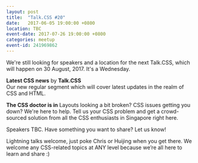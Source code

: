 ```yaml
---
layout: post
title:  "Talk.CSS #20"
date:   2017-06-05 19:00:00 +0800
location: TBC
event-date: 2017-07-26 19:00:00 +0800
categories: meetup
event-id: 241969862
---
```

We're still looking for speakers and a location for the next Talk.CSS, which will happen on 30 August, 2017. It's a Wednesday.

**Latest CSS news** by **Talk.CSS**  
Our new regular segment which will cover latest updates in the realm of CSS and HTML.

**The CSS doctor is in**
Layouts looking a bit broken? CSS issues getting you down? We're here to help. Tell us your CSS problem and get a crowd-sourced solution from all the CSS enthusiasts in Singapore right here.

Speakers TBC. Have something you want to share? Let us know!

Lightning talks welcome, just poke Chris or Huijing when you get there. We welcome any CSS-related topics at ANY level because we’re all here to learn and share :)
